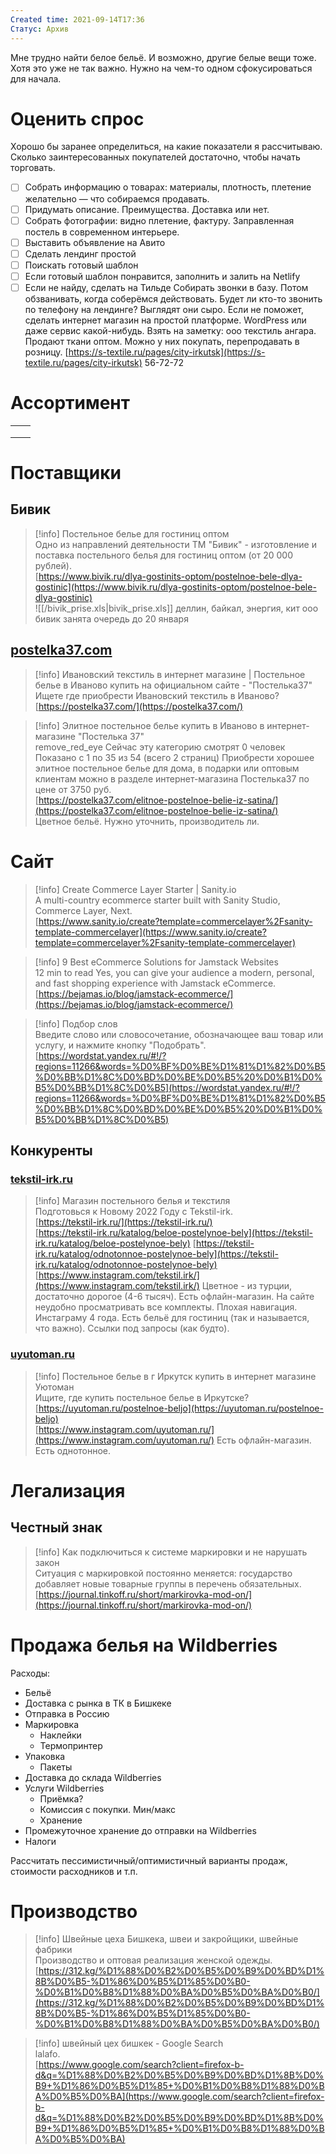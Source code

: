 ```yaml
---
Created time: 2021-09-14T17:36
Статус: Архив
---
```

Мне трудно найти белое бельё. И возможно, другие белые вещи тоже. Хотя это уже не так важно. Нужно на чем-то одном сфокусироваться для начала.
# Оценить спрос
Хорошо бы заранее определиться, на какие показатели я рассчитываю. Сколько заинтересованных покупателей достаточно, чтобы начать торговать.
  
- [ ] Собрать информацию о товарах: материалы, плотность, плетение желательно — что собираемся продавать.
- [ ] Придумать описание. Преимущества. Доставка или нет.
- [ ] Собрать фотографии: видно плетение, фактуру. Заправленная постель в современном интерьере.
- [ ] Выставить объявление на Авито
- [ ] Сделать лендинг простой
- [ ] Поискать готовый шаблон
- [ ] Если готовый шаблон понравится, заполнить и залить на Netlify
- [ ] Если не найду, сделать на Тильде
Собирать звонки в базу. Потом обзванивать, когда соберёмся действовать.
Будет ли кто-то звонить по телефону на лендинге? Выглядят они сыро. Если не поможет, сделать интернет магазин на простой платформе. WordPress или даже сервис какой-нибудь.
Взять на заметку: ооо текстиль ангара. Продают ткани оптом. Можно у них покупать, перепродавать в розницу. [https://s-textile.ru/pages/city-irkutsk](https://s-textile.ru/pages/city-irkutsk) 56-72-72
# Ассортимент
|   |   |
|---|---|
|||
|||
|||
# Поставщики
## Бивик

> [!info] Постельное белье для гостиниц оптом  
> Одно из направлений деятельности ТМ "Бивик" - изготовление и поставка постельного белья для гостиниц оптом (от 20 000 рублей).  
> [https://www.bivik.ru/dlya-gostinits-optom/postelnoe-bele-dlya-gostinic](https://www.bivik.ru/dlya-gostinits-optom/postelnoe-bele-dlya-gostinic)  
![[/bivik_prise.xls|bivik_prise.xls]]
деллин, байкал, энергия, кит
ооо бивик
занята очередь до 20 января
## [postelka37.com](http://postelka37.com/)

> [!info] Ивановский текстиль в интернет магазине | Постельное белье в Иваново купить на официальном сайте - "Постелька37"  
> Ищете где приобрести Ивановский текстиль в Иваново?  
> [https://postelka37.com/](https://postelka37.com/)  

> [!info] Элитное постельное белье купить в Иваново в интернет-магазине "Постелька 37"  
> remove_red_eye Cейчас эту категорию смотрят 0 человек Показано с 1 по 35 из 54 (всего 2 страниц) Приобрести хорошее элитное постельное белье для дома, в подарки или оптовым клиентам можно в разделе интернет-магазина Постелька37 по цене от 3750 руб.  
> [https://postelka37.com/elitnoe-postelnoe-belie-iz-satina/](https://postelka37.com/elitnoe-postelnoe-belie-iz-satina/)  
Цветное бельё. Нужно уточнить, производитель ли.
# Сайт

> [!info] Create Commerce Layer Starter | Sanity.io  
> A multi-country ecommerce starter built with Sanity Studio, Commerce Layer, Next.  
> [https://www.sanity.io/create?template=commercelayer%2Fsanity-template-commercelayer](https://www.sanity.io/create?template=commercelayer%2Fsanity-template-commercelayer)  

> [!info] 9 Best eCommerce Solutions for Jamstack Websites  
> 12 min to read Yes, you can give your audience a modern, personal, and fast shopping experience with Jamstack eCommerce.  
> [https://bejamas.io/blog/jamstack-ecommerce/](https://bejamas.io/blog/jamstack-ecommerce/)  

> [!info] Подбор слов  
> Введите слово или словосочетание, обозначающее ваш товар или услугу, и нажмите кнопку "Подобрать".  
> [https://wordstat.yandex.ru/#!/?regions=11266&words=%D0%BF%D0%BE%D1%81%D1%82%D0%B5%D0%BB%D1%8C%D0%BD%D0%BE%D0%B5%20%D0%B1%D0%B5%D0%BB%D1%8C%D0%B5](https://wordstat.yandex.ru/#!/?regions=11266&words=%D0%BF%D0%BE%D1%81%D1%82%D0%B5%D0%BB%D1%8C%D0%BD%D0%BE%D0%B5%20%D0%B1%D0%B5%D0%BB%D1%8C%D0%B5)  
## Конкуренты
### [tekstil-irk.ru](http://tekstil-irk.ru/)

> [!info] Магазин постельного белья и текстиля  
> Подготовься к Новому 2022 Году с Tekstil-irk.  
> [https://tekstil-irk.ru/](https://tekstil-irk.ru/)  
[https://tekstil-irk.ru/katalog/beloe-postelynoe-bely](https://tekstil-irk.ru/katalog/beloe-postelynoe-bely)
[https://tekstil-irk.ru/katalog/odnotonnoe-postelynoe-bely](https://tekstil-irk.ru/katalog/odnotonnoe-postelynoe-bely)
[https://www.instagram.com/tekstil.irk/](https://www.instagram.com/tekstil.irk/)
Цветное - из турции, достаточно дорогое (4-6 тысяч). Есть офлайн-магазин. На сайте неудобно просматривать все комплекты. Плохая навигация. Инстаграму 4 года. Есть бельё для гостиниц (так и называется, что важно). Ссылки под запросы (как будто).
### [uyutoman.ru](http://uyutoman.ru/)

> [!info] Постельное белье в г Иркутск купить в интернет магазине Уютоман  
> Ищите, где купить постельное белье в Иркутске?  
> [https://uyutoman.ru/postelnoe-beljo](https://uyutoman.ru/postelnoe-beljo)  
[https://www.instagram.com/uyutoman.ru/](https://www.instagram.com/uyutoman.ru/)
Есть офлайн-магазин. Есть однотонное.
# Легализация
## Честный знак

> [!info] Как подключиться к системе маркировки и не нарушать закон  
> Ситуация с маркировкой постоянно меняется: государство добавляет новые товарные группы в перечень обязательных.  
> [https://journal.tinkoff.ru/short/markirovka-mod-on/](https://journal.tinkoff.ru/short/markirovka-mod-on/)  
# Продажа белья на Wildberries
Расходы:
- Бельё
- Доставка с рынка в ТК в Бишкеке
- Отправка в Россию
- Маркировка
    - Наклейки
    - Термопринтер
- Упаковка
    - Пакеты
- Доставка до склада Wildberries
- Услуги Wildberries
    - Приёмка?
    - Комиссия с покупки. Мин/макс
    - Хранение
- Промежуточное хранение до отправки на Wildberries
- Налоги
  
Рассчитать пессимистичный/оптимистичный варианты продаж, стоимости расходников и т.п.
# Производство

> [!info] Швейные цеха Бишкека, швеи и закройщики, швейные фабрики  
> Производство и оптовая реализация женской одежды.  
> [https://312.kg/%D1%88%D0%B2%D0%B5%D0%B9%D0%BD%D1%8B%D0%B5-%D1%86%D0%B5%D1%85%D0%B0-%D0%B1%D0%B8%D1%88%D0%BA%D0%B5%D0%BA%D0%B0/](https://312.kg/%D1%88%D0%B2%D0%B5%D0%B9%D0%BD%D1%8B%D0%B5-%D1%86%D0%B5%D1%85%D0%B0-%D0%B1%D0%B8%D1%88%D0%BA%D0%B5%D0%BA%D0%B0/)  

> [!info] швейный цех бишкек - Google Search  
> lalafo.  
> [https://www.google.com/search?client=firefox-b-d&q=%D1%88%D0%B2%D0%B5%D0%B9%D0%BD%D1%8B%D0%B9+%D1%86%D0%B5%D1%85+%D0%B1%D0%B8%D1%88%D0%BA%D0%B5%D0%BA](https://www.google.com/search?client=firefox-b-d&q=%D1%88%D0%B2%D0%B5%D0%B9%D0%BD%D1%8B%D0%B9+%D1%86%D0%B5%D1%85+%D0%B1%D0%B8%D1%88%D0%BA%D0%B5%D0%BA)